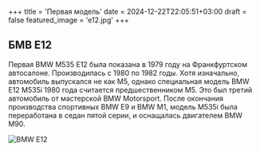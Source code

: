+++
title = 'Первая модель'
date = 2024-12-22T22:05:51+03:00
draft = false
featured_image = 'e12.jpg'
+++
## БМВ Е12

Первая BMW M535 E12 была показана в 1979 году на Франкфуртском автосалоне. Производилась с 1980 по 1982 годы. Хотя изначально, автомобиль выпускался не как М5, однако специальная модель BMW E12 M535i 1980 года считается предшественником М5. Это был третий автомобиль от мастерской BMW Motorsport. После окончания производства спортивных BMW E9 и BMW M1, модель M535i была переработана в седан пятой серии, и оснащалась двигателем BMW M90.

![BMW E12](https://upload.wikimedia.org/wikipedia/commons/3/32/BMW_528_%28E12%29_%E2%80%93_Frontansicht%2C_22._August_2013%2C_M%C3%BCnster.jpg)